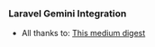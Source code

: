 ### Laravel Gemini Integration

- All thanks to: 
[This medium digest](https://medium.com/@aydinfatih/google-gemini-ai-laravel-e663ac6e5a7a)